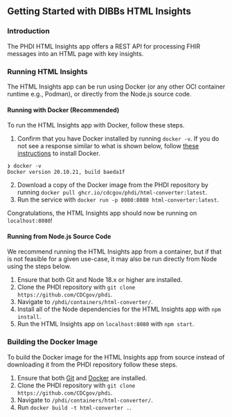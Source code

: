 ## Getting Started with DIBBs HTML Insights

### Introduction
The PHDI HTML Insights app offers a REST API for processing FHIR messages into an HTML page with key insights.

### Running HTML Insights

The HTML Insights app can be run using Docker (or any other OCI container runtime e.g., Podman), or directly from the Node.js source code.

#### Running with Docker (Recommended)

To run the HTML Insights app with Docker, follow these steps.
1. Confirm that you have Docker installed by running `docker -v`. If you do not see a response similar to what is shown below, follow [these instructions](https://docs.docker.com/get-docker/) to install Docker.
```
❯ docker -v
Docker version 20.10.21, build baeda1f
``` 
2. Download a copy of the Docker image from the PHDI repository by running `docker pull ghcr.io/cdcgov/phdi/html-converter:latest`.
3. Run the service with `docker run -p 8080:8080 html-converter:latest`.

Congratulations, the HTML Insights app should now be running on `localhost:8080`!

#### Running from Node.js Source Code

We recommend running the HTML Insights app from a container, but if that is not feasible for a given use-case, it may also be run directly from Node using the steps below.

1. Ensure that both Git and Node 18.x or higher are installed.
2. Clone the PHDI repository with `git clone https://github.com/CDCgov/phdi`.
3. Navigate to `/phdi/containers/html-converter/`.
5. Install all of the Node dependencies for the HTML Insights app with `npm install`.
6. Run the HTML Insights app on `localhost:8080` with `npm start`. 

### Building the Docker Image

To build the Docker image for the HTML Insights app from source instead of downloading it from the PHDI repository follow these steps.
1. Ensure that both [Git](https://git-scm.com/book/en/v2/Getting-Started-Installing-Git) and [Docker](https://docs.docker.com/get-docker/) are installed.
2. Clone the PHDI repository with `git clone https://github.com/CDCgov/phdi`.
3. Navigate to `/phdi/containers/html-converter/`.
4. Run `docker build -t html-converter .`.
